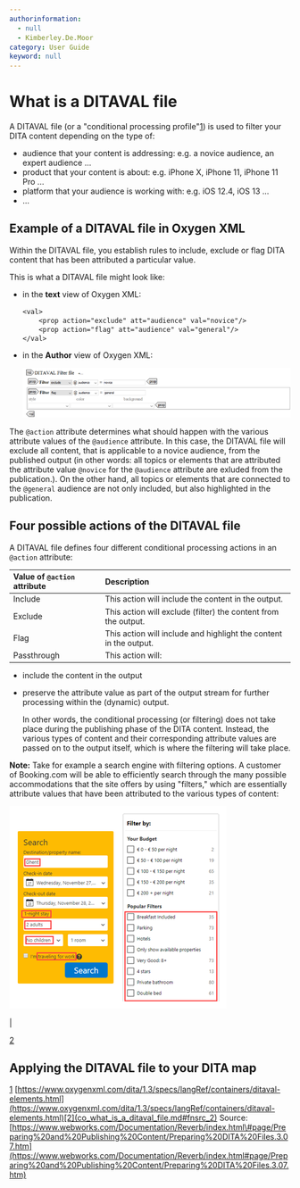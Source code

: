 ```yaml
---
authorinformation:
  - null
  - Kimberley.De.Moor
category: User Guide
keyword: null
---
```


# What is a DITAVAL file

A DITAVAL file \(or a "conditional processing profile"[1](co_what_is_a_ditaval_file.md#fntarg_1)\) is used to filter your DITA content depending on the type of:

* audience that your content is addressing: e.g. a novice audience, an expert audience ...
* product that your content is about: e.g. iPhone X, iPhone 11, iPhone 11 Pro ...
* platform that your audience is working with: e.g. iOS 12.4, iOS 13 ...
* ...

## Example of a DITAVAL file in Oxygen XML

Within the DITAVAL file, you establish rules to include, exclude or flag DITA content that has been attributed a particular value.

This is what a DITAVAL file might look like:

* in the **text** view of Oxygen XML:

  ```text
  <val>
      <prop action="exclude" att="audience" val="novice"/>
      <prop action="flag" att="audience" val="general"/>
  </val>
  ```

* in the **Author** view of Oxygen XML:

  ![](../../.gitbook/assets/ditaval_filter_file.png)

The `@action` attribute determines what should happen with the various attribute values of the `@audience` attribute. In this case, the DITAVAL file will exclude all content, that is applicable to a novice audience, from the published output \(in other words: all topics or elements that are attributed the attribute value `@novice` for the `@audience` attribute are exluded from the publication.\). On the other hand, all topics or elements that are connected to the `@general` audience are not only included, but also highlighted in the publication.

## Four possible actions of the DITAVAL file

A DITAVAL file defines four different conditional processing actions in an `@action` attribute:

| Value of `@action` attribute | Description |
| :--- | :--- |
| Include | This action will include the content in the output. |
| Exclude | This action will exclude \(filter\) the content from the output. |
| Flag | This action will include and highlight the content in the output. |
| Passthrough | This action will: |

* include the content in the output
* preserve the attribute value as part of the output stream for further processing within the \(dynamic\) output.

  In other words, the conditional processing \(or filtering\) does not take place during the publishing phase of the DITA content. Instead, the various types of content and their corresponding attribute values are passed on to the output itself, which is where the filtering will take place.

**Note:** Take for example a search engine with filtering options. A customer of Booking.com will be able to efficiently search through the many possible accommodations that the site offers by using "filters," which are essentially attribute values that have been attributed to the various types of content:

![](../../.gitbook/assets/booking.com_filter_example_1.png)

\|

[2](co_what_is_a_ditaval_file.md#fntarg_2)

## Applying the DITAVAL file to your DITA map

[1](co_what_is_a_ditaval_file.md#fnsrc_1) [https://www.oxygenxml.com/dita/1.3/specs/langRef/containers/ditaval-elements.html](https://www.oxygenxml.com/dita/1.3/specs/langRef/containers/ditaval-elements.html)[2](co_what_is_a_ditaval_file.md#fnsrc_2) Source: [https://www.webworks.com/Documentation/Reverb/index.html\#page/Preparing%20and%20Publishing%20Content/Preparing%20DITA%20Files.3.07.htm](https://www.webworks.com/Documentation/Reverb/index.html#page/Preparing%20and%20Publishing%20Content/Preparing%20DITA%20Files.3.07.htm)

